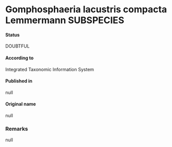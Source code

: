 # Gomphosphaeria lacustris compacta Lemmermann SUBSPECIES

#### Status
DOUBTFUL

#### According to
Integrated Taxonomic Information System

#### Published in
null

#### Original name
null

### Remarks
null